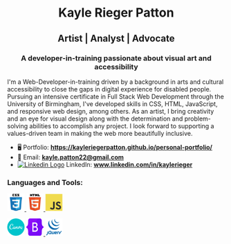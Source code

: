 <h1 align="center">Kayle Rieger Patton</h1>
<h2 align="center">Artist | Analyst | Advocate</h2>
<h3 align="center">A developer-in-training passionate about visual art and accessibility</h3>
<p> I'm a Web-Developer-in-training driven by a background in arts and cultural accessibility to close the gaps in digital experience for disabled people. Pursuing an intensive certificate in Full Stack Web Development through the University of Birmingham, I've developed skills in CSS, HTML, JavaScript, and responsive web design, among others. As an artist, I bring creativity and an eye for visual design along with the determination and problem-solving abilities to accomplish any project. I look forward to supporting a values-driven team in making the web more beautifully inclusive.</p>

- 🖥️  Portfolio: **https://kayleriegerpatton.github.io/personal-portfolio/**
- 📧  Email: **kayle.patton22@gmail.com**
- <a href=""><img src="https://www.freeiconspng.com/uploads/linkedin-logo-3.png" width="20" alt="Linkedin Logo" /></a> LinkedIn: **www.linkedin.com/in/kaylerieger**

<h3 align="left">Languages and Tools:</h3>
<p align="left"> <a href="https://www.w3schools.com/css/" target="_blank"> <img src="https://raw.githubusercontent.com/devicons/devicon/master/icons/css3/css3-original-wordmark.svg" alt="css3 logo" width="40" height="40"/> </a> <a href="https://www.w3.org/html/" target="_blank"> <img src="https://raw.githubusercontent.com/devicons/devicon/master/icons/html5/html5-original-wordmark.svg" alt="html5 logo" width="40" height="40"/> </a> <a href="https://developer.mozilla.org/en-US/docs/Web/JavaScript" target="_blank"> <img src="https://raw.githubusercontent.com/devicons/devicon/master/icons/javascript/javascript-original.svg" alt="javascript logo" width="40" height="40"/> </a>  </p>

<p align="left> <a href="https://www.canva.com/en_gb/" target="_blank"> <img src="https://github.com/devicons/devicon/blob/master/icons/canva/canva-original.svg" alt="bootstrap logo" width="40" height="40"/> </a> <a href="https://getbootstrap.com/" target="_blank"> <img src="https://github.com/devicons/devicon/blob/master/icons/bootstrap/bootstrap-original.svg" alt="bootstrap logo" width="40" height="40"/> </a> <a href="https://jquery.com/" target="_blank"> <img src="https://github.com/devicons/devicon/blob/master/icons/jquery/jquery-plain-wordmark.svg" alt="jQuery logo" width="40" height="40"/> </a></p>


